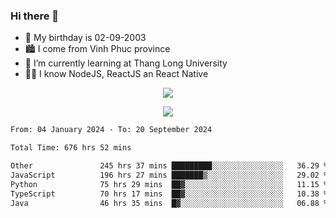 ### Hi there 👋
- 🎂 My birthday is 02-09-2003
- 🏙️ I come from Vinh Phuc province
- 🌱 I’m currently learning at Thang Long University
- 🧑‍💻 I know NodeJS, ReactJS an React Native
<p align="center"><img src="https://github-readme-stats.vercel.app/api?username=tmquang0209&show_icons=true&theme=gradient"></p>
<p align="center"><img src="https://github-readme-stats.vercel.app/api/top-langs/?username=tmquang0209&hide=scss,css&langs_count=10"></p>
<!--START_SECTION:waka-->

```txt
From: 04 January 2024 - To: 20 September 2024

Total Time: 676 hrs 52 mins

Other               245 hrs 37 mins █████████░░░░░░░░░░░░░░░░   36.29 %
JavaScript          196 hrs 27 mins ███████▒░░░░░░░░░░░░░░░░░   29.02 %
Python              75 hrs 29 mins  ██▓░░░░░░░░░░░░░░░░░░░░░░   11.15 %
TypeScript          70 hrs 17 mins  ██▓░░░░░░░░░░░░░░░░░░░░░░   10.38 %
Java                46 hrs 35 mins  █▓░░░░░░░░░░░░░░░░░░░░░░░   06.88 %
```

<!--END_SECTION:waka-->
